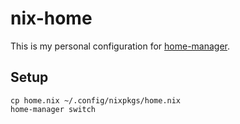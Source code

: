 # nix-home

This is my personal configuration for [home-manager](https://github.com/rycee/home-manager).

## Setup

```
cp home.nix ~/.config/nixpkgs/home.nix
home-manager switch
```

